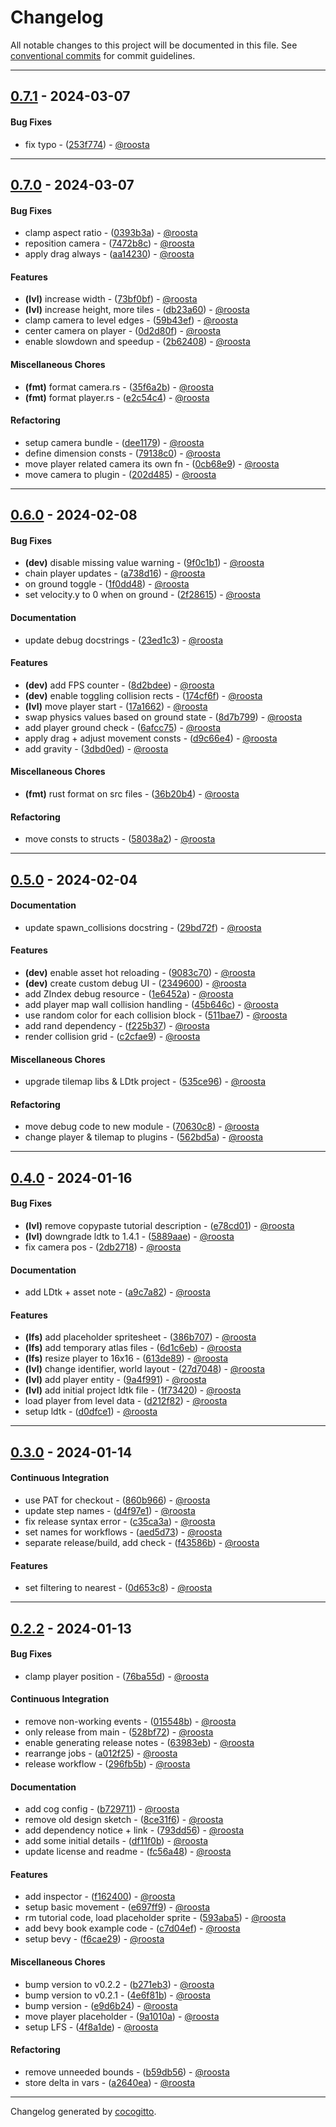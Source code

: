 # Changelog
All notable changes to this project will be documented in this file. See [conventional commits](https://www.conventionalcommits.org/) for commit guidelines.

- - -
## [0.7.1](https://github.com/roosta/deep_abyss/compare/0.7.0..0.7.1) - 2024-03-07
#### Bug Fixes
- fix typo - ([253f774](https://github.com/roosta/deep_abyss/commit/253f774cdd7eaa078feae0a72b3628a55d0d91a1)) - [@roosta](https://github.com/roosta)

- - -

## [0.7.0](https://github.com/roosta/deep_abyss/compare/0.6.0..0.7.0) - 2024-03-07
#### Bug Fixes
- clamp aspect ratio - ([0393b3a](https://github.com/roosta/deep_abyss/commit/0393b3a9bc059271a86204aa2be268d91986e0c4)) - [@roosta](https://github.com/roosta)
- reposition camera - ([7472b8c](https://github.com/roosta/deep_abyss/commit/7472b8c2aabf2b2f6ad8d07f2b0e0e5f6b1992ed)) - [@roosta](https://github.com/roosta)
- apply drag always - ([aa14230](https://github.com/roosta/deep_abyss/commit/aa142300e090180cff7a15711266a6c37eb7a253)) - [@roosta](https://github.com/roosta)
#### Features
- **(lvl)** increase width - ([73bf0bf](https://github.com/roosta/deep_abyss/commit/73bf0bf1f3c4d7d85ad477c521dda6e3ff726d0b)) - [@roosta](https://github.com/roosta)
- **(lvl)** increase height, more tiles - ([db23a60](https://github.com/roosta/deep_abyss/commit/db23a60811a133117a25baef0cdda70c1c47a2e5)) - [@roosta](https://github.com/roosta)
- clamp camera to level edges - ([59b43ef](https://github.com/roosta/deep_abyss/commit/59b43eff9ce1a7bf3ae2ec1663087cff18aed2cb)) - [@roosta](https://github.com/roosta)
- center camera on player - ([0d2d80f](https://github.com/roosta/deep_abyss/commit/0d2d80f583725f589c9ace3d9ccfe784eba420e1)) - [@roosta](https://github.com/roosta)
- enable slowdown and speedup - ([2b62408](https://github.com/roosta/deep_abyss/commit/2b62408c0a3ae075cd0efbe3ae2ad8aa2804fbc5)) - [@roosta](https://github.com/roosta)
#### Miscellaneous Chores
- **(fmt)** format camera.rs - ([35f6a2b](https://github.com/roosta/deep_abyss/commit/35f6a2bef2043fcef59741e4258a702d3e02f58a)) - [@roosta](https://github.com/roosta)
- **(fmt)** format player.rs - ([e2c54c4](https://github.com/roosta/deep_abyss/commit/e2c54c468222d6261d2fe8380aff9ffe2aa3e756)) - [@roosta](https://github.com/roosta)
#### Refactoring
- setup camera bundle - ([dee1179](https://github.com/roosta/deep_abyss/commit/dee1179b72dce8210c8c4a46d500e2acec08c075)) - [@roosta](https://github.com/roosta)
- define dimension consts - ([79138c0](https://github.com/roosta/deep_abyss/commit/79138c047c5d899681ca69437e196d5ccb0dd830)) - [@roosta](https://github.com/roosta)
- move player related camera its own fn - ([0cb68e9](https://github.com/roosta/deep_abyss/commit/0cb68e9bcd67b92557a33a61e7a03a600d3b34c9)) - [@roosta](https://github.com/roosta)
- move camera to plugin - ([202d485](https://github.com/roosta/deep_abyss/commit/202d485bbde28b2d1771895ba9de8bfc90195ee7)) - [@roosta](https://github.com/roosta)

- - -

## [0.6.0](https://github.com/roosta/deep_abyss/compare/0.5.0..0.6.0) - 2024-02-08
#### Bug Fixes
- **(dev)** disable missing value warning - ([9f0c1b1](https://github.com/roosta/deep_abyss/commit/9f0c1b16cb673269da68e45d2f18f36d9730da2b)) - [@roosta](https://github.com/roosta)
- chain player updates - ([a738d16](https://github.com/roosta/deep_abyss/commit/a738d161b81a2cfd82f94b53975cab21993f2342)) - [@roosta](https://github.com/roosta)
- on ground toggle - ([1f0dd48](https://github.com/roosta/deep_abyss/commit/1f0dd4814e41fb68a2fd95c5b0f7d33754ac65c4)) - [@roosta](https://github.com/roosta)
- set velocity.y to 0 when on ground - ([2f28615](https://github.com/roosta/deep_abyss/commit/2f28615a0b89570ce7602e7d14dced200e538125)) - [@roosta](https://github.com/roosta)
#### Documentation
- update debug docstrings - ([23ed1c3](https://github.com/roosta/deep_abyss/commit/23ed1c389bb5bdef9f7709b84e7fc8450bba5500)) - [@roosta](https://github.com/roosta)
#### Features
- **(dev)** add FPS counter - ([8d2bdee](https://github.com/roosta/deep_abyss/commit/8d2bdeecbc66a2bac4594e46754d2f386a465cb7)) - [@roosta](https://github.com/roosta)
- **(dev)** enable toggling collision rects - ([174cf6f](https://github.com/roosta/deep_abyss/commit/174cf6fb5ddecd86af1ef5b088cc511e2090cd31)) - [@roosta](https://github.com/roosta)
- **(lvl)** move player start - ([17a1662](https://github.com/roosta/deep_abyss/commit/17a16628755eb0f99be03b03348e79e44a03371e)) - [@roosta](https://github.com/roosta)
- swap physics values based on ground state - ([8d7b799](https://github.com/roosta/deep_abyss/commit/8d7b799a2d9f3aad537ea1502f5a0ef9e6e8eb9e)) - [@roosta](https://github.com/roosta)
- add player ground check - ([6afcc75](https://github.com/roosta/deep_abyss/commit/6afcc7563df24e13f99f057f17a7054f18d6362b)) - [@roosta](https://github.com/roosta)
- apply drag + adjust movement consts - ([d9c66e4](https://github.com/roosta/deep_abyss/commit/d9c66e44437608c7a1deed7163d399ceb456c6bc)) - [@roosta](https://github.com/roosta)
- add gravity - ([3dbd0ed](https://github.com/roosta/deep_abyss/commit/3dbd0edf6b908e4d2d4852e740199fd2c7e7cf0e)) - [@roosta](https://github.com/roosta)
#### Miscellaneous Chores
- **(fmt)** rust format on src files - ([36b20b4](https://github.com/roosta/deep_abyss/commit/36b20b445b860d6f65f423eca76b544f448f69f7)) - [@roosta](https://github.com/roosta)
#### Refactoring
- move consts to structs - ([58038a2](https://github.com/roosta/deep_abyss/commit/58038a217aeb05757c33e41ef41ccdf28d67661a)) - [@roosta](https://github.com/roosta)

- - -

## [0.5.0](https://github.com/roosta/deep_abyss/compare/0.4.0..0.5.0) - 2024-02-04
#### Documentation
- update spawn_collisions docstring - ([29bd72f](https://github.com/roosta/deep_abyss/commit/29bd72fb6056ceb5a806f3f78fdaf6f9af5f9cd2)) - [@roosta](https://github.com/roosta)
#### Features
- **(dev)** enable asset hot reloading - ([9083c70](https://github.com/roosta/deep_abyss/commit/9083c705c07bea600dee35c25a3be6dc36038608)) - [@roosta](https://github.com/roosta)
- **(dev)** create custom debug UI - ([2349600](https://github.com/roosta/deep_abyss/commit/2349600b1b8f07306db1ba8c5310f2bc50c85e47)) - [@roosta](https://github.com/roosta)
- add ZIndex debug resource - ([1e6452a](https://github.com/roosta/deep_abyss/commit/1e6452af7a52c234ef69ce530d242e15c9f2dc18)) - [@roosta](https://github.com/roosta)
- add player map wall collision handling - ([45b646c](https://github.com/roosta/deep_abyss/commit/45b646c12f1a55e22fa8ebb7ae3afbcbb82f42ef)) - [@roosta](https://github.com/roosta)
- use random color for each collision block - ([511bae7](https://github.com/roosta/deep_abyss/commit/511bae7b6a590907358ca950d8a0345607a83cf1)) - [@roosta](https://github.com/roosta)
- add rand dependency - ([f225b37](https://github.com/roosta/deep_abyss/commit/f225b37118afed0e2e23ca3e7a8bc956cb06d74f)) - [@roosta](https://github.com/roosta)
- render collision grid - ([c2cfae9](https://github.com/roosta/deep_abyss/commit/c2cfae97af00095c9bffd513d32581a489b10a60)) - [@roosta](https://github.com/roosta)
#### Miscellaneous Chores
- upgrade tilemap libs & LDtk project - ([535ce96](https://github.com/roosta/deep_abyss/commit/535ce96f07e90107a057587cc4a780c4f92a6021)) - [@roosta](https://github.com/roosta)
#### Refactoring
- move debug code to new module - ([70630c8](https://github.com/roosta/deep_abyss/commit/70630c880343a1b919046c90ea9302e76425ad21)) - [@roosta](https://github.com/roosta)
- change player & tilemap to plugins - ([562bd5a](https://github.com/roosta/deep_abyss/commit/562bd5a09dae548194b9310e9061a4a4ff442654)) - [@roosta](https://github.com/roosta)

- - -

## [0.4.0](https://github.com/roosta/deep_abyss/compare/0.3.0..0.4.0) - 2024-01-16
#### Bug Fixes
- **(lvl)** remove copypaste tutorial description - ([e78cd01](https://github.com/roosta/deep_abyss/commit/e78cd010a24ff335c049b3cb8e8a1236b3db8c59)) - [@roosta](https://github.com/roosta)
- **(lvl)** downgrade ldtk to 1.4.1 - ([5889aae](https://github.com/roosta/deep_abyss/commit/5889aaedaab5a2ee23626b8259690f03b46b3df8)) - [@roosta](https://github.com/roosta)
- fix camera pos - ([2db2718](https://github.com/roosta/deep_abyss/commit/2db271868d21e2ee3b80e4e7e1a8577a02fe8961)) - [@roosta](https://github.com/roosta)
#### Documentation
- add LDtk + asset note - ([a9c7a82](https://github.com/roosta/deep_abyss/commit/a9c7a82c547ddf16333411022648608e0f914c54)) - [@roosta](https://github.com/roosta)
#### Features
- **(lfs)** add placeholder spritesheet - ([386b707](https://github.com/roosta/deep_abyss/commit/386b707a43190435789faa70e8fa75621cb959a6)) - [@roosta](https://github.com/roosta)
- **(lfs)** add temporary atlas files - ([6d1c6eb](https://github.com/roosta/deep_abyss/commit/6d1c6eb7b4af585a2ec10cdd89e2d5b929690e45)) - [@roosta](https://github.com/roosta)
- **(lfs)** resize player to 16x16 - ([613de89](https://github.com/roosta/deep_abyss/commit/613de894dd9c5e4cc5683039c00bb89ce8049b41)) - [@roosta](https://github.com/roosta)
- **(lvl)** change identifier, world layout - ([27d7048](https://github.com/roosta/deep_abyss/commit/27d7048a5d87c0841bbc2e99474de56effd03e55)) - [@roosta](https://github.com/roosta)
- **(lvl)** add player entity - ([9a4f991](https://github.com/roosta/deep_abyss/commit/9a4f991e45dada35995894b40a76ac5c3ea5fd39)) - [@roosta](https://github.com/roosta)
- **(lvl)** add initial project ldtk file - ([1f73420](https://github.com/roosta/deep_abyss/commit/1f734209e4e13718143756616c43ac040b50f460)) - [@roosta](https://github.com/roosta)
- load player from level data - ([d212f82](https://github.com/roosta/deep_abyss/commit/d212f82919845c4b4fd4a579697b8ffb2e169a2b)) - [@roosta](https://github.com/roosta)
- setup ldtk - ([d0dfce1](https://github.com/roosta/deep_abyss/commit/d0dfce138a3fd76069f7b4ca3f2cffd8727afb10)) - [@roosta](https://github.com/roosta)

- - -

## [0.3.0](https://github.com/roosta/deep_abyss/compare/0.2.2..0.3.0) - 2024-01-14
#### Continuous Integration
- use PAT for checkout - ([860b966](https://github.com/roosta/deep_abyss/commit/860b9668b2963e29d1d495e2cf80a372de71cef8)) - [@roosta](https://github.com/roosta)
- update step names - ([d4f97e1](https://github.com/roosta/deep_abyss/commit/d4f97e116b0c65c79c709d083d3673e933a1575d)) - [@roosta](https://github.com/roosta)
- fix release syntax error - ([c35ca3a](https://github.com/roosta/deep_abyss/commit/c35ca3ad2b79937eb2e5e9197e7726298832dfb5)) - [@roosta](https://github.com/roosta)
- set names for workflows - ([aed5d73](https://github.com/roosta/deep_abyss/commit/aed5d73e70e3e4cd53c74990fd68cdb66566879a)) - [@roosta](https://github.com/roosta)
- separate release/build, add check - ([f43586b](https://github.com/roosta/deep_abyss/commit/f43586b706a5ddc568f249e2de84d3f0af17b3f2)) - [@roosta](https://github.com/roosta)
#### Features
- set filtering to nearest - ([0d653c8](https://github.com/roosta/deep_abyss/commit/0d653c8c35696a831c38df93812d32b70ffa91dc)) - [@roosta](https://github.com/roosta)
- - -

## [0.2.2](https://github.com/roosta/deep_abyss/compare/1a6719c1d75238091ab0c80c58d67d4bcc20e520..0.2.2) - 2024-01-13
#### Bug Fixes
- clamp player position - ([76ba55d](https://github.com/roosta/deep_abyss/commit/76ba55d8c137f2a9cea817720897d10c6838c2b6)) - [@roosta](https://github.com/roosta)
#### Continuous Integration
- remove non-working events - ([015548b](https://github.com/roosta/deep_abyss/commit/015548ba6430fc59f3474cefc16ec0e71ae1cbc0)) - [@roosta](https://github.com/roosta)
- only release from main - ([528bf72](https://github.com/roosta/deep_abyss/commit/528bf72b76416b5f1bb00bfef864ce899860788e)) - [@roosta](https://github.com/roosta)
- enable generating release notes - ([63983eb](https://github.com/roosta/deep_abyss/commit/63983eb8c4b16a48cf46df4dd84814847bd6e3bb)) - [@roosta](https://github.com/roosta)
- rearrange jobs - ([a012f25](https://github.com/roosta/deep_abyss/commit/a012f2582623bbce666bc0700d49739c1f2cfb8d)) - [@roosta](https://github.com/roosta)
- release workflow - ([296fb5b](https://github.com/roosta/deep_abyss/commit/296fb5bbbee7d4ab7e93963b1dbcb24aabc8ec2e)) - [@roosta](https://github.com/roosta)
#### Documentation
- add cog config - ([b729711](https://github.com/roosta/deep_abyss/commit/b72971172ac95c0601f682f3e50fdfe47a860716)) - [@roosta](https://github.com/roosta)
- remove old design sketch - ([8ce31f6](https://github.com/roosta/deep_abyss/commit/8ce31f640c903b8b10c74092eaf8c4eec3f27817)) - [@roosta](https://github.com/roosta)
- add dependency notice + link - ([793dd56](https://github.com/roosta/deep_abyss/commit/793dd5622d7d4e2eda2c925193ffef18dfa12c4c)) - [@roosta](https://github.com/roosta)
- add some initial details - ([df11f0b](https://github.com/roosta/deep_abyss/commit/df11f0b318db9aa3c25a5fe074d738b58d96ba84)) - [@roosta](https://github.com/roosta)
- update license and readme - ([fc56a48](https://github.com/roosta/deep_abyss/commit/fc56a48948bd0aaa3efb8ca1fc8d1705e81970e4)) - [@roosta](https://github.com/roosta)
#### Features
- add inspector - ([f162400](https://github.com/roosta/deep_abyss/commit/f16240016d0acd592e4b235b89f349423da9bd52)) - [@roosta](https://github.com/roosta)
- setup basic movement - ([e697ff9](https://github.com/roosta/deep_abyss/commit/e697ff9c6596c7d8dddd04c3c2877ef5b299d2f8)) - [@roosta](https://github.com/roosta)
- rm tutorial code, load placeholder sprite - ([593aba5](https://github.com/roosta/deep_abyss/commit/593aba59499a57fd85dd687c08cf6e9ce220ea4e)) - [@roosta](https://github.com/roosta)
- add bevy book example code - ([c7d04ef](https://github.com/roosta/deep_abyss/commit/c7d04efc4a6426012f74ad4e595c18f79660e4b2)) - [@roosta](https://github.com/roosta)
- setup bevy - ([f6cae29](https://github.com/roosta/deep_abyss/commit/f6cae293750498bd9bf341dfdc5ff22c8af0d732)) - [@roosta](https://github.com/roosta)
#### Miscellaneous Chores
- bump version to v0.2.2 - ([b271eb3](https://github.com/roosta/deep_abyss/commit/b271eb3fb1bcaf868e6ac991d23d901cb3fab708)) - [@roosta](https://github.com/roosta)
- bump version to v0.2.1 - ([4e6f81b](https://github.com/roosta/deep_abyss/commit/4e6f81b299403373d103bb045c28637240068da2)) - [@roosta](https://github.com/roosta)
- bump version - ([e9d6b24](https://github.com/roosta/deep_abyss/commit/e9d6b24047bfb929238f09f0feddc6f6ebd2a663)) - [@roosta](https://github.com/roosta)
- move player placeholder - ([9a1010a](https://github.com/roosta/deep_abyss/commit/9a1010a1615dd7612d59502e476345f4a123ea16)) - [@roosta](https://github.com/roosta)
- setup LFS - ([4f8a1de](https://github.com/roosta/deep_abyss/commit/4f8a1de387261e9b192d2b9ed2a6a0cb1e7e4a72)) - [@roosta](https://github.com/roosta)
#### Refactoring
- remove unneeded bounds - ([b59db56](https://github.com/roosta/deep_abyss/commit/b59db56d8c10b7b04fa312ec760992dfaa8db809)) - [@roosta](https://github.com/roosta)
- store delta in vars - ([a2640ea](https://github.com/roosta/deep_abyss/commit/a2640ea1316980a8f9c2bc06b6a56f9b51381c07)) - [@roosta](https://github.com/roosta)

- - -

Changelog generated by [cocogitto](https://github.com/cocogitto/cocogitto).
